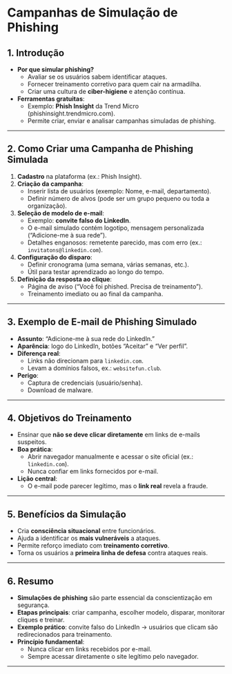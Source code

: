 # Campanhas de Simulação de Phishing

## 1. Introdução
- **Por que simular phishing?**  
    - Avaliar se os usuários sabem identificar ataques.  
    - Fornecer treinamento corretivo para quem cair na armadilha.  
    - Criar uma cultura de **ciber-higiene** e atenção contínua.  
- **Ferramentas gratuitas**:  
    - Exemplo: **Phish Insight** da Trend Micro (phishinsight.trendmicro.com).  
    - Permite criar, enviar e analisar campanhas simuladas de phishing.  

---

## 2. Como Criar uma Campanha de Phishing Simulada
1. **Cadastro** na plataforma (ex.: Phish Insight).  
2. **Criação da campanha**:  
    - Inserir lista de usuários (exemplo: Nome, e-mail, departamento).  
    - Definir número de alvos (pode ser um grupo pequeno ou toda a organização).  
3. **Seleção de modelo de e-mail**:  
    - Exemplo: **convite falso do LinkedIn**.  
    - O e-mail simulado contém logotipo, mensagem personalizada (“Adicione-me à sua rede”).  
    - Detalhes enganosos: remetente parecido, mas com erro (ex.: `invitatons@linkedin.com`).  
4. **Configuração do disparo**:  
    - Definir cronograma (uma semana, várias semanas, etc.).  
    - Útil para testar aprendizado ao longo do tempo.  
5. **Definição da resposta ao clique**:  
    - Página de aviso (“Você foi phished. Precisa de treinamento”).  
    - Treinamento imediato ou ao final da campanha.  

---

## 3. Exemplo de E-mail de Phishing Simulado
- **Assunto**: “Adicione-me à sua rede do LinkedIn.”  
- **Aparência**: logo do LinkedIn, botões “Aceitar” e “Ver perfil”.  
- **Diferença real**:  
    - Links não direcionam para `linkedin.com`.  
    - Levam a domínios falsos, ex.: `websitefun.club`.  
- **Perigo**:  
    - Captura de credenciais (usuário/senha).  
    - Download de malware.  

---

## 4. Objetivos do Treinamento
- Ensinar que **não se deve clicar diretamente** em links de e-mails suspeitos.  
- **Boa prática**:  
    - Abrir navegador manualmente e acessar o site oficial (ex.: `linkedin.com`).  
    - Nunca confiar em links fornecidos por e-mail.  
- **Lição central**:  
    - O e-mail pode parecer legítimo, mas o **link real** revela a fraude.  

---

## 5. Benefícios da Simulação
- Cria **consciência situacional** entre funcionários.  
- Ajuda a identificar os **mais vulneráveis** a ataques.  
- Permite reforço imediato com **treinamento corretivo**.  
- Torna os usuários a **primeira linha de defesa** contra ataques reais.  

---

## 6. Resumo
- **Simulações de phishing** são parte essencial da conscientização em segurança.  
- **Etapas principais**: criar campanha, escolher modelo, disparar, monitorar cliques e treinar.  
- **Exemplo prático**: convite falso do LinkedIn → usuários que clicam são redirecionados para treinamento.  
- **Princípio fundamental**:  
    - Nunca clicar em links recebidos por e-mail.  
    - Sempre acessar diretamente o site legítimo pelo navegador.  

---
